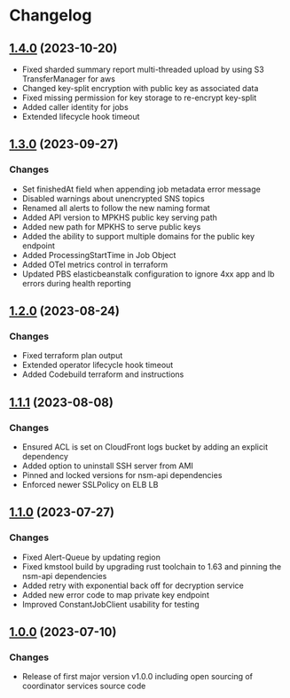 # Changelog

## [1.4.0](https://github.com/privacysandbox/coordinator-services-and-shared-libraries/compare/v1.3.0-RC...v1.4.0-rc02) (2023-10-20)

  * Fixed sharded summary report multi-threaded upload by using S3 TransferManager for aws
  * Changed key-split encryption with public key as associated data
  * Fixed missing permission for key storage to re-encrypt key-split
  * Added caller identity for jobs
  * Extended lifecycle hook timeout

## [1.3.0](https://github.com/privacysandbox/coordinator-services-and-shared-libraries/compare/v1.2.0...v1.3.0) (2023-09-27)

### Changes
  * Set finishedAt field when appending job metadata error message
  * Disabled warnings about unencrypted SNS topics
  * Renamed all alerts to follow the new naming format
  * Added API version to MPKHS public key serving path
  * Added new path for MPKHS to serve public keys
  * Added the ability to support multiple domains for the public key endpoint
  * Added ProcessingStartTime in Job Object
  * Added OTel metrics control in terraform
  * Updated PBS elasticbeanstalk configuration to ignore 4xx app and lb errors during health reporting

## [1.2.0](https://github.com/privacysandbox/coordinator-services-and-shared-libraries/compare/v1.1.1...v1.2.0) (2023-08-24)

### Changes
  * Fixed terraform plan output
  * Extended operator lifecycle hook timeout
  * Added Codebuild terraform and instructions

## [1.1.1](https://github.com/privacysandbox/coordinator-services-and-shared-libraries/compare/v1.1.0...v1.1.1) (2023-08-08)

### Changes
  * Ensured ACL is set on CloudFront logs bucket by adding an explicit dependency
  * Added option to uninstall SSH server from AMI
  * Pinned and locked versions for nsm-api dependencies
  * Enforced newer SSLPolicy on ELB LB

## [1.1.0](https://github.com/privacysandbox/coordinator-services-and-shared-libraries/compare/v1.0.0...v1.1.0) (2023-07-27)

### Changes
- Fixed Alert-Queue by updating region
- Fixed kmstool build by upgrading rust toolchain to 1.63 and pinning the nsm-api dependencies
- Added retry with exponential back off for decryption service
- Added new error code to map private key endpoint
- Improved ConstantJobClient usability for testing

## [1.0.0](https://github.com/privacysandbox/coordinator-services-and-shared-libraries/compare/v0.51.15...v1.0.0) (2023-07-10)

### Changes

- Release of first major version v1.0.0 including open sourcing of coordinator services source code
